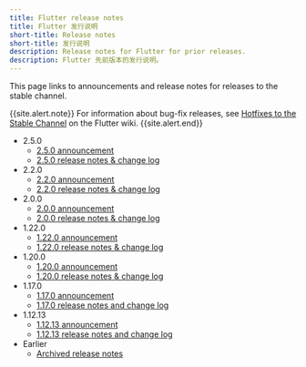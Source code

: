 ```yaml
---
title: Flutter release notes
title: Flutter 发行说明
short-title: Release notes
short-title: 发行说明
description: Release notes for Flutter for prior releases.
description: Flutter 先前版本的发行说明。 
---
```


This page links to announcements and release notes for
releases to the stable channel.

{{site.alert.note}}
  For information about bug-fix releases, see
  [Hotfixes to the Stable Channel][] on the Flutter wiki.
{{site.alert.end}}

* 2.5.0
  * [2.5.0 announcement][]
  * [2.5.0 release notes & change log][]
* 2.2.0
  * [2.2.0 announcement][]
  * [2.2.0 release notes & change log][]
* 2.0.0
  * [2.0.0 announcement][]
  * [2.0.0 release notes & change log][]
* 1.22.0
  * [1.22.0 announcement][]
  * [1.22.0 release notes & change log][]
* 1.20.0
  * [1.20.0 announcement][]
  * [1.20.0 release notes & change log][]
* 1.17.0
  * [1.17.0 announcement][]
  * [1.17.0 release notes and change log][]
* 1.12.13
  * [1.12.13 announcement][]
  * [1.12.13 release notes and change log][]
* Earlier
  * [Archived release notes][]

[2.5.0 announcement]: https://medium.com/flutter/whats-new-in-flutter-2-5-6f080c3f3dc
[2.5.0 release notes & change log]: release-notes/release-notes-2.5.0
[2.2.0 announcement]: https://medium.com/flutter/whats-new-in-flutter-2-2-fd00c65e2039
[2.2.0 release notes & change log]: release-notes/release-notes-2.2.0
[2.0.0 announcement]: https://medium.com/flutter/whats-new-in-flutter-2-0-fe8e95ecc65
[2.0.0 release notes & change log]: release-notes/release-notes-2.0.0
[1.22.0 announcement]: https://medium.com/flutter/announcing-flutter-1-22-stable-44f146009e5f
[1.22.0 release notes & change log]: release-notes/release-notes-1.22.0
[1.20.0 announcement]: https://medium.com/flutter/announcing-flutter-1-20-2aaf68c89c75
[1.20.0 release notes & change log]: release-notes/release-notes-1.20.0
[1.17.0 announcement]: https://medium.com/flutter/announcing-flutter-1-17-4182d8af7f8e
[1.17.0 release notes and change log]: release-notes/release-notes-1.17.0
[1.12.13 announcement]: https://medium.com/flutter/announcing-flutter-1-12-what-a-year-22c256ba525d
[1.12.13 release notes and change log]: release-notes/release-notes-1.12.13
[Archived release notes]: release-notes/release-notes-archive
[Hotfixes to the Stable Channel]: {{site.github}}/flutter/flutter/wiki/Hotfixes-to-the-Stable-Channel
